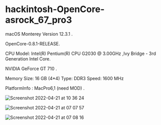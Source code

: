 # hackintosh-OpenCore-asrock_67_pro3
macOS Monterey Version 12.3.1 .

OpenCore-0.8.1-RELEASE.

CPU Model: Intel(R) Pentium(R) CPU G2030 @ 3.00GHz ,Ivy Bridge - 3rd Generation Intel Core.
          
NVIDIA GeForce GT 710 .

Memory  Size:	16 GB (4*4)
        Type:	DDR3
        Speed:	1600 MHz
        
PlatformInfo : MacPro6,1 (need MOD)   .    

![Screenshot 2022-04-21 at 10 36 24](https://user-images.githubusercontent.com/58649723/164426613-e9e36adc-bf86-469a-a429-39ac661331b2.png)



![Screenshot 2022-04-21 at 07 07 57](https://user-images.githubusercontent.com/58649723/164385921-0ddf1f7b-a5bd-4649-a854-171f86881d82.png)


![Screenshot 2022-04-21 at 07 08 16](https://user-images.githubusercontent.com/58649723/164385934-2d871edf-cdf6-41e8-b897-629791bc8039.png)
